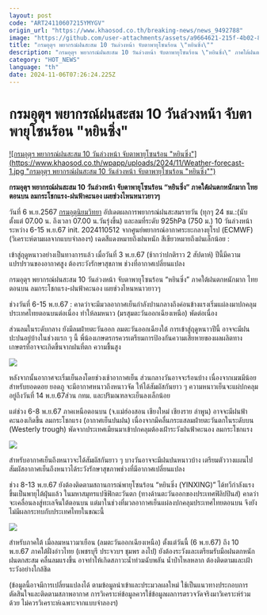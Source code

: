 ```yaml
---
layout: post
code: "ART24110607215YMYGV"
origin_url: "https://www.khaosod.co.th/breaking-news/news_9492788"
image: "https://github.com/user-attachments/assets/a9664621-215f-4b02-82fa-3b670a67e687"
title: "กรมอุตุฯ พยากรณ์ฝนสะสม 10 วันล่วงหน้า จับตาพายุโซนร้อน \"หยินซิ่ง\""
description: "กรมอุตุฯ พยากรณ์ฝนสะสม 10 วันล่วงหน้า จับตาพายุโซนร้อน \"หยินซิ่ง\" ภาคใต้ฝนตกหนักมาก ไทยตอนบน ลมกระโชกแรง-ฝนฟ้าคะนอง เผยช่วงไหนหนาวยาวๆ"
category: "HOT_NEWS"
language: "th"
date: 2024-11-06T07:26:24.225Z
---
```


# กรมอุตุฯ พยากรณ์ฝนสะสม 10 วันล่วงหน้า จับตาพายุโซนร้อน "หยินซิ่ง"

[![กรมอุตุฯ พยากรณ์ฝนสะสม 10 วันล่วงหน้า จับตาพายุโซนร้อน "หยินซิ่ง"](https://www.khaosod.co.th/wpapp/uploads/2024/11/Weather-forecast-1.jpg "กรมอุตุฯ พยากรณ์ฝนสะสม 10 วันล่วงหน้า จับตาพายุโซนร้อน "หยินซิ่ง"")](https://www.khaosod.co.th/wpapp/uploads/2024/11/Weather-forecast-1.jpg)

**กรมอุตุฯ พยากรณ์ฝนสะสม 10 วันล่วงหน้า จับตาพายุโซนร้อน “หยินซิ่ง” ภาคใต้ฝนตกหนักมาก ไทยตอนบน ลมกระโชกแรง-ฝนฟ้าคะนอง เผยช่วงไหนหนาวยาวๆ**

วันที่ 6 พ.ย.2567 [กรมอุตุนิยมวิทยา](https://www.facebook.com/tmd.go.th/posts/pfbid0XTAWZutHg4v7WKtv38agK6d38JG888Ebw7GNH1CkVR8j4U1PNuL1ioF39dJ5CiVml?locale=th_TH) อัปเดตผลการพยากรณ์ฝนสะสมรายวัน (ทุกๆ 24 ชม.:(นับตั้งแต่ 07.00 น. ถึงเวลา 07.00 น.วันรุ่งขึ้น) และลมที่ระดับ 925hPa (750 ม.) 10 วันล่วงหน้า ระหว่าง 6-15 พ.ย.67 init. 2024110512 จากศูนย์พยากรณ์อากาศระยะกลางยุโรป (ECMWF) (วิเคราะห์ตามผลจากแบบจำลองฯ) เฉดสีแดงหมายถึงฝนหนัก สีเขียวหมายถึงฝนเล็กน้อย :

เข้าสู่ฤดูหนาวอย่างเป็นทางการแล้ว เมื่อวันที่ 3 พ.ย.67 (ช้ากว่าปกติราว 2 สัปดาห์) ปีนี้มีความแปรปรวนของอากาศสูง ต้องระวังรักษาสุขภาพ ช่วงที่อากาศเปลี่ยนแปลง

กรมอุตุฯ พยากรณ์ฝนสะสม 10 วันล่วงหน้า จับตาพายุโซนร้อน “หยินซิ่ง” ภาคใต้ฝนตกหนักมาก ไทยตอนบน ลมกระโชกแรง-ฝนฟ้าคะนอง เผยช่วงไหนหนาวยาวๆ

ช่วงวันที่ 6-15 พ.ย.67 : คาดว่าจะมีมวลอากาศเย็นกำลังปานกลางถึงค่อนข้างแรงเริ่มแผ่ลงมาปกคลุมประเทศไทยตอนบนต่อเนื่อง ทำให้ลมหนาว (มรสุมตะวันออกเฉียงเหนือ) พัดต่อเนื่อง

ส่วนลมในระดับกลาง ยังมีลมฝ่ายตะวันออก ลมตะวันออกเฉียงใต้ การเข้าสู่ฤดูหนาวปีนี้ อาจจะมีฝนปะปนอยู่บ้างในช่วงแรก ๆ นี้ พี่น้องเกษตรกรควรเตรียมการป้องกันความเสียหายของผลผลิตทางเกษตรที่อาจจะเกิดขึ้นจากฝนที่ตก ความชื้นสูง

[![](https://www.khaosod.co.th/wpapp/uploads/2024/11/6-ฝน2.jpg)](https://www.khaosod.co.th/wpapp/uploads/2024/11/6-ฝน2.jpg)

หลังจากนั้นอากาศจะเริ่มเย็นลงโดยช่วงเช้าอากาศเย็น ส่วนกลางวันอาจจะร้อนบ้าง เนื่องจากเมฆมีน้อย สำหรับยอดดอย ยอดภู จะมีอากาศหนาวถึงหนาวจัด ให้ได้สัมผัสกันยาว ๆ ความหนาวเย็นจะแผ่ปกคลุมอยู่ถึงวันที่ 14 พ.ย.67ส่วน กทม. และปริมณฑลจะเย็นลงเล็กน้อย

แต่ช่วง 6-8 พ.ย.67 ภาคเหนือตอนบน (จ.แม่ฮ่องสอน เชียงใหม่ เชียงราย ลำพูน) อาจจะมีฝนฟ้าคะนองเกิดขึ้น ลมกระโชกแรง (อากาศเย็นปนฝน) เนื่องจากมีคลื่นกระแสลมฝ่ายตะวันตกในระดับบน (Westerly trough) พัดจากประเทศเมียนมาเข้าปกคลุมต้องเฝ้าระวังฝนฟ้าคะนอง ลมกระโชกแรง

[![](https://www.khaosod.co.th/wpapp/uploads/2024/11/6-ฝน3.jpg)](https://www.khaosod.co.th/wpapp/uploads/2024/11/6-ฝน3.jpg)

สำหรับอากาศเย็นถึงหนาวจะได้สัมผัสกันยาว ๆ บางวันอาจจะมีฝนปนหนาวบ้าง เตรียมตัววางแผนไปสัมผัสอากาศเย็นถึงหนาวได้ระวังรักษาสุขภาพช่วงที่มีอากาศเปลี่ยนแปลง

ช่วง 8-13 พ.ย.67 ยังต้องติดตามสถานการณ์พายุโซนร้อน “หยินซิ่ง (YINXING)” ได้ทวีกำลังแรงขึ้นเป็นพายุไต้ฝุ่นแล้ว ในมหาสมุทรแปซิฟิกตะวันตก (ทางด้านตะวันออกของประเทศฟิลิปปินส์) คาดว่าจะเคลื่อนลงสู่ทะเลจีนใต้ตอนบน แต่มาในช่วงที่มวลอากาศเย็นแผ่ลงปกคลุมประเทศไทยตอนบน จึงยังไม่มีผลกระทบกับประเทศไทยในขณะนี้

[![](https://www.khaosod.co.th/wpapp/uploads/2024/11/6-ฝน4.jpg)](https://www.khaosod.co.th/wpapp/uploads/2024/11/6-ฝน4.jpg)

สำหรับภาคใต้ เมื่อลมหนาวมาเยือน (ลมตะวันออกเฉียงเหนือ) ตั้งแต่วันนี้ (6 พ.ย.67) ถึง 10 พ.ย.67 ภาคใต้ฝั่งอ่าวไทย (เพชรบุรี ประจวบฯ ชุมพร ลงไป) ยังต้องระวังและเตรียมรับมือฝนตกหนัก ฝนตกสะสม คลื่นลมแรงขึ้น อาจทำให้เกิดสภาวะน้ำท่วมฉับพลัน น้ำป่าไหลหลาก ต้องติดตามและเฝ้าระวังอย่างใกล้ชิด

(ข้อมูลนี้อาจมีการเปลี่ยนแปลงได้ ตามข้อมูลนำเข้าและประมวลผลใหม่ ใช้เป็นแนวทางประกอบการตัดสินใจและติดตามสภาพอากาศ การวิเคราะห์ข้อมูลควรใช้ข้อมูลผลการตรวจวัดจริงมาวิเคราะห์ร่วมด้วย ไม่ควรวิเคราะห์เฉพาะจากแบบจำลองฯ)

